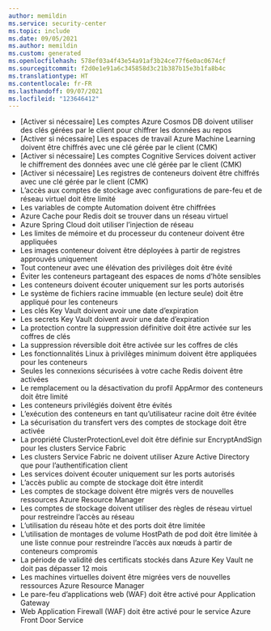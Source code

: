 ```yaml
---
author: memildin
ms.service: security-center
ms.topic: include
ms.date: 09/05/2021
ms.author: memildin
ms.custom: generated
ms.openlocfilehash: 578ef03a4f43e54a91af3b24ce77f6e0ac0674cf
ms.sourcegitcommit: f2d0e1e91a6c345858d3c21b387b15e3b1fa8b4c
ms.translationtype: HT
ms.contentlocale: fr-FR
ms.lasthandoff: 09/07/2021
ms.locfileid: "123646412"
---
```

- [Activer si nécessaire] Les comptes Azure Cosmos DB doivent utiliser des clés gérées par le client pour chiffrer les données au repos
- [Activer si nécessaire] Les espaces de travail Azure Machine Learning doivent être chiffrés avec une clé gérée par le client (CMK)
- [Activer si nécessaire] Les comptes Cognitive Services doivent activer le chiffrement des données avec une clé gérée par le client (CMK)
- [Activer si nécessaire] Les registres de conteneurs doivent être chiffrés avec une clé gérée par le client (CMK)
- L’accès aux comptes de stockage avec configurations de pare-feu et de réseau virtuel doit être limité
- Les variables de compte Automation doivent être chiffrées
- Azure Cache pour Redis doit se trouver dans un réseau virtuel
- Azure Spring Cloud doit utiliser l’injection de réseau
- Les limites de mémoire et du processeur du conteneur doivent être appliquées
- Les images conteneur doivent être déployées à partir de registres approuvés uniquement
- Tout conteneur avec une élévation des privilèges doit être évité
- Éviter les conteneurs partageant des espaces de noms d’hôte sensibles
- Les conteneurs doivent écouter uniquement sur les ports autorisés
- Le système de fichiers racine immuable (en lecture seule) doit être appliqué pour les conteneurs
- Les clés Key Vault doivent avoir une date d’expiration
- Les secrets Key Vault doivent avoir une date d’expiration
- La protection contre la suppression définitive doit être activée sur les coffres de clés
- La suppression réversible doit être activée sur les coffres de clés
- Les fonctionnalités Linux à privilèges minimum doivent être appliquées pour les conteneurs
- Seules les connexions sécurisées à votre cache Redis doivent être activées
- Le remplacement ou la désactivation du profil AppArmor des conteneurs doit être limité
- Les conteneurs privilégiés doivent être évités
- L’exécution des conteneurs en tant qu’utilisateur racine doit être évitée
- La sécurisation du transfert vers des comptes de stockage doit être activée
- La propriété ClusterProtectionLevel doit être définie sur EncryptAndSign pour les clusters Service Fabric
- Les clusters Service Fabric ne doivent utiliser Azure Active Directory que pour l’authentification client
- Les services doivent écouter uniquement sur les ports autorisés
- L’accès public au compte de stockage doit être interdit
- Les comptes de stockage doivent être migrés vers de nouvelles ressources Azure Resource Manager
- Les comptes de stockage doivent utiliser des règles de réseau virtuel pour restreindre l’accès au réseau
- L’utilisation du réseau hôte et des ports doit être limitée
- L’utilisation de montages de volume HostPath de pod doit être limitée à une liste connue pour restreindre l’accès aux nœuds à partir de conteneurs compromis
- La période de validité des certificats stockés dans Azure Key Vault ne doit pas dépasser 12 mois
- Les machines virtuelles doivent être migrées vers de nouvelles ressources Azure Resource Manager
- Le pare-feu d’applications web (WAF) doit être activé pour Application Gateway
- Web Application Firewall (WAF) doit être activé pour le service Azure Front Door Service

